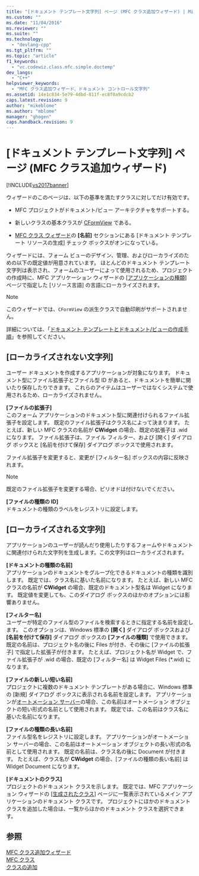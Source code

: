 ```yaml
---
title: "[ドキュメント テンプレート文字列] ページ (MFC クラス追加ウィザード) | Microsoft Docs"
ms.custom: ""
ms.date: "11/04/2016"
ms.reviewer: ""
ms.suite: ""
ms.technology: 
  - "devlang-cpp"
ms.tgt_pltfrm: ""
ms.topic: "article"
f1_keywords: 
  - "vc.codewiz.class.mfc.simple.doctemp"
dev_langs: 
  - "C++"
helpviewer_keywords: 
  - "MFC クラス追加ウィザード、ドキュメント コントロール文字列"
ms.assetid: 14e1c834-5e79-4dbd-811f-ec8f0a9cdcb2
caps.latest.revision: 9
author: "mikeblome"
ms.author: "mblome"
manager: "ghogen"
caps.handback.revision: 9
---
```

# [ドキュメント テンプレート文字列] ページ (MFC クラス追加ウィザード)
[!INCLUDE[vs2017banner](../../assembler/inline/includes/vs2017banner.md)]

ウィザードのこのページは、以下の基準を満たすクラスに対してだけ有効です。  
  
-   MFC プロジェクトがドキュメント\/ビュー アーキテクチャをサポートする。  
  
-   新しいクラスの基本クラスが [CFormView](../../mfc/reference/cformview-class.md) である。  
  
-   [MFC クラス ウィザード](../../mfc/reference/mfc-add-class-wizard.md)の **\[名前\]** セクションにある \[ドキュメント テンプレート リソースの生成\] チェック ボックスがオンになっている。  
  
 ウィザードには、フォーム ビューのデザイン、管理、およびローカライズのための以下の既定値が用意されています。  ほとんどのドキュメント テンプレート文字列は表示され、フォームのユーザーによって使用されるため、プロジェクトの作成時に、MFC アプリケーション ウィザードの [&#91;アプリケーションの種類&#93;](../Topic/Application%20Type,%20MFC%20Application%20Wizard.md) ページで指定した \[リソース言語\] の言語にローカライズされます。  
  
> [!NOTE]
>  このウィザードでは、`CFormView` の派生クラスで自動印刷がサポートされません。  
  
 詳細については、「[ドキュメント テンプレートとドキュメント\/ビューの作成手順](../../mfc/document-templates-and-the-document-view-creation-process.md)」を参照してください。  
  
## \[ローカライズされない文字列\]  
 ユーザー ドキュメントを作成するアプリケーションが対象になります。  ドキュメント型にファイル拡張子とファイル型 ID があると、ドキュメントを簡単に開いたり保存したりできます。  これらのアイテムはユーザーではなくシステムで使用されるため、ローカライズされません。  
  
 **\[ファイルの拡張子\]**  
 このフォーム アプリケーションのドキュメント型に関連付けられるファイル拡張子を設定します。  既定のファイル拡張子はクラス名によって決まります。  たとえば、新しい MFC クラスの名前が **CWidget** の場合、既定の拡張子は .wid になります。  ファイル拡張子は、ファイル フィルター、および \[開く\] ダイアログ ボックスと \[名前を付けて保存\] ダイアログ ボックスで使用されます。  
  
 ファイル拡張子を変更すると、変更が \[フィルター名\] ボックスの内容に反映されます。  
  
> [!NOTE]
>  既定のファイル拡張子を変更する場合、ピリオドは付けないでください。  
  
 **\[ファイルの種類の ID\]**  
 ドキュメントの種類のラベルをレジストリに設定します。  
  
## \[ローカライズされる文字列\]  
 アプリケーションのユーザーが読んだり使用したりするフォームやドキュメントに関連付けられた文字列を生成します。この文字列はローカライズされます。  
  
 **\[ドキュメントの種類の名前\]**  
 アプリケーションのドキュメントをグループ化できるドキュメントの種類を識別します。  既定では、クラス名に基いた名前になります。  たとえば、新しい MFC クラスの名前が **CWidget** の場合、既定のドキュメント型名は Widget になります。  既定値を変更しても、このダイアログ ボックスのほかのオプションには影響ありません。  
  
 **\[フィルター名\]**  
 ユーザーが特定のファイル型のファイルを検索するときに指定する名前を設定します。  このオプションは、Windows 標準の **\[開く\]** ダイアログ ボックスおよび **\[名前を付けて保存\]** ダイアログ ボックスの **\[ファイルの種類\]** で使用できます。  既定の名前は、プロジェクト名の後に Files が付き、その後に \[ファイルの拡張子\] で指定した拡張子が付きます。  たとえば、プロジェクト名が Widget で、ファイル拡張子が .wid の場合、既定の \[フィルター名\] は Widget Files \(\*.wid\) になります。  
  
 **\[ファイルの新しい短い名前\]**  
 プロジェクトに複数のドキュメント テンプレートがある場合に、Windows 標準の \[新規\] ダイアログ ボックスに表示される名前を設定します。  アプリケーションが[オートメーション サーバー](../../mfc/automation-servers.md)の場合、この名前はオートメーション オブジェクトの短い形式の名前として使用されます。  既定では、この名前はクラス名に基いた名前になります。  
  
 **\[ファイルの種類の長い名前\]**  
 ファイル型名をレジストリに設定します。  アプリケーションがオートメーション サーバーの場合、この名前はオートメーション オブジェクトの長い形式の名前として使用されます。  既定の名前は、クラス名の後に Document が付きます。  たとえば、クラス名が **CWidget** の場合、\[ファイルの種類の長い名前\] は Widget Document になります。  
  
 **\[ドキュメントのクラス\]**  
 プロジェクトのドキュメント クラスを示します。  既定では、MFC アプリケーション ウィザードの [&#91;生成されたクラス&#93;](../../mfc/reference/generated-classes-mfc-application-wizard.md) ページに一覧表示されているメイン アプリケーションのドキュメント クラスです。  プロジェクトにほかのドキュメント クラスを追加した場合は、一覧からほかのドキュメント クラスを選択できます。  
  
## 参照  
 [MFC クラス追加ウィザード](../../mfc/reference/mfc-add-class-wizard.md)   
 [MFC クラス](../../mfc/reference/adding-an-mfc-class.md)   
 [クラスの追加](../Topic/Adding%20a%20Class%20\(Visual%20C++\).md)